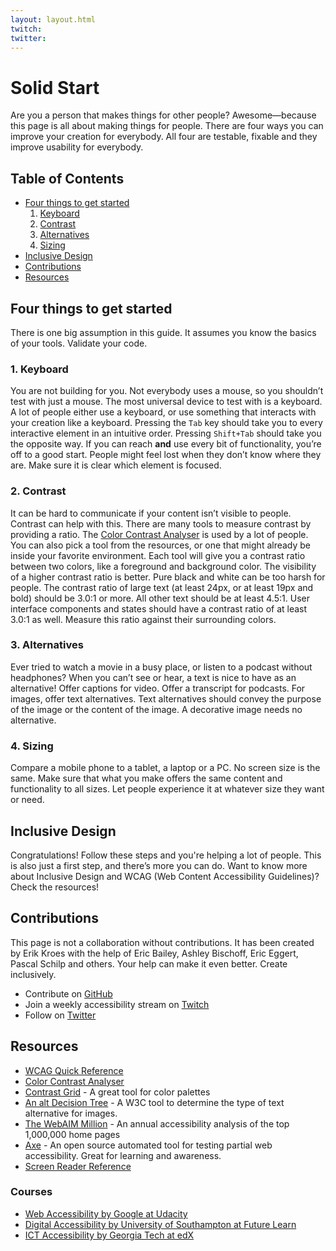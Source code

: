 ```yaml
---
layout: layout.html
twitch:
twitter:
---
```


# Solid Start

Are you a person that makes things for other people? Awesome—because this page is all about making things for people. There are four ways you can improve your creation for everybody. All four are testable, fixable and they improve usability for everybody.

## Table of Contents

<ul>
  <li><a href="#four-things">Four things to get started</a>
    <ol>
      <li><a href="#keyboard">Keyboard</a></li>
      <li><a href="#contrast">Contrast</a></li>
      <li><a href="#alternatives">Alternatives</a></li>
      <li><a href="#sizing">Sizing</a></li>
    </ol>
  </li>
  <li><a href="#inclusive-design">Inclusive Design</a></li>
  <li><a href="#contributions">Contributions</a></li>
  <li><a href="#resources">Resources</a></li>
</ul>

<h2 id="four-things">Four things to get started</h2>

There is one big assumption in this guide. It assumes you know the basics of your tools. Validate your code.

<h3 id="keyboard">1. Keyboard</h3>

You are not building for you.
Not everybody uses a mouse, so you shouldn’t test with just a mouse. The most universal device to test with is a keyboard. A lot of people either use a keyboard, or use something that interacts with your creation like a keyboard.
Pressing the `Tab` key should take you to every interactive element in an intuitive order. Pressing `Shift+Tab` should take you the opposite way. If you can reach **and** use every bit of functionality, you’re off to a good start. 
People might feel lost when they don’t know where they are. Make sure it is clear which element is focused.

<h3 id="contrast">2. Contrast</h3>

It can be hard to communicate if your content isn’t visible to people. Contrast can help with this. 
There are many tools to measure contrast by providing a ratio. The [Color Contrast Analyser](https://developer.paciellogroup.com/resources/contrastanalyser/) is used by a lot of people. You can also pick a tool from the resources, or one that might already be inside your favorite environment. Each tool will give you a contrast ratio between two colors, like a foreground and background color. The visibility of a higher contrast ratio is better. Pure black and white can be too harsh for people.
The contrast ratio of large text (at least 24px, or at least 19px and bold) should be 3.0:1 or more. All other text should be at least 4.5:1. User interface components and states should have a contrast ratio of at least 3.0:1 as well. Measure this ratio against their surrounding colors.

<h3 id="alternatives">3. Alternatives</h3>

Ever tried to watch a movie in a busy place, or listen to a podcast without headphones? When you can’t see or hear, a text is nice to have as an alternative! 
Offer captions for video. Offer a transcript for podcasts. For images, offer text alternatives. Text alternatives should convey the purpose of the image or the content of the image. A decorative image needs no alternative.

<h3 id="sizing">4. Sizing</h3>

Compare a mobile phone to a tablet, a laptop or a PC. No screen size is the same. Make sure that what you make offers the same content and functionality to all sizes. Let people experience it at whatever size they want or need.

<h2 id="inclusive-design">Inclusive Design</h2>

Congratulations! Follow these steps and you're helping a lot of people. 
This is also just a first step, and there’s more you can do. Want to know more about Inclusive Design and WCAG (Web Content Accessibility Guidelines)? Check the resources!

<h2 id="contributions">Contributions</h2>

This page is not a collaboration without contributions. It has been created by Erik Kroes with the help of Eric Bailey, Ashley Bischoff, Eric Eggert, Pascal Schilp and others. Your help can make it even better. Create inclusively.

- Contribute on [GitHub](https://github.com/erikkroes/solidStart)
- Join a weekly accessibility stream on [Twitch](https://twitch.tv/erikKroes)
- Follow on [Twitter](https://twitter.com/erikKroes)

<h2 id="resources">Resources</h2>

- [WCAG Quick Reference](https://www.w3.org/WAI/WCAG21/quickref/)
- [Color Contrast Analyser](https://developer.paciellogroup.com/resources/contrastanalyser/)
- [Contrast Grid](https://contrast-grid.eightshapes.com/) - A great tool for color palettes
- [An alt Decision Tree](https://www.w3.org/WAI/tutorials/images/decision-tree/) - A W3C tool to determine the type of text alternative for images.
- [The WebAIM Million](https://webaim.org/projects/million/) - An annual accessibility analysis of the top 1,000,000 home pages
- [Axe](https://www.deque.com/axe/) - An open source automated tool for testing partial web accessibility. Great for learning and awareness.
- [Screen Reader Reference](https://dequeuniversity.com/screenreaders/)

<h3 id="courses">Courses</h3>

- [Web Accessibility by Google at Udacity](https://www.udacity.com/course/web-accessibility--ud891)
- [Digital Accessibility by University of Southampton at Future Learn](https://www.futurelearn.com/courses/digital-accessibility)
- [ICT Accessibility by Georgia Tech at edX](https://www.edx.org/course/information-and-communication-technology-ict-acces)

